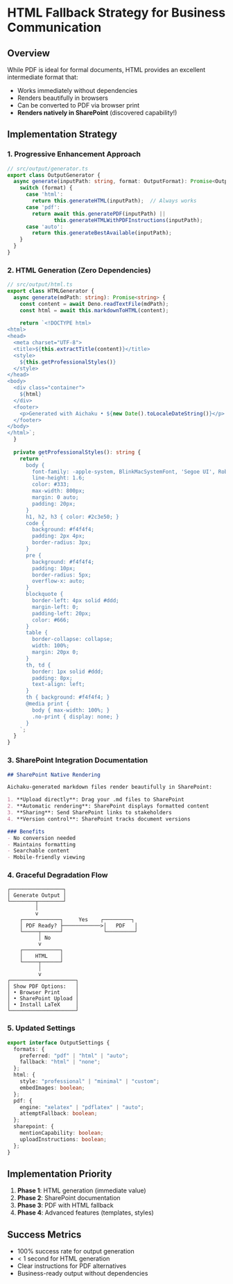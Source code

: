 # HTML Fallback Strategy for Business Communication

## Overview

While PDF is ideal for formal documents, HTML provides an excellent intermediate format that:
- Works immediately without dependencies
- Renders beautifully in browsers
- Can be converted to PDF via browser print
- **Renders natively in SharePoint** (discovered capability!)

## Implementation Strategy

### 1. Progressive Enhancement Approach

```typescript
// src/output/generator.ts
export class OutputGenerator {
  async generate(inputPath: string, format: OutputFormat): Promise<OutputResult> {
    switch (format) {
      case 'html':
        return this.generateHTML(inputPath);  // Always works
      case 'pdf':
        return await this.generatePDF(inputPath) || 
               this.generateHTMLWithPDFInstructions(inputPath);
      case 'auto':
        return this.generateBestAvailable(inputPath);
    }
  }
}
```

### 2. HTML Generation (Zero Dependencies)

```typescript
// src/output/html.ts
export class HTMLGenerator {
  async generate(mdPath: string): Promise<string> {
    const content = await Deno.readTextFile(mdPath);
    const html = await this.markdownToHTML(content);
    
    return `<!DOCTYPE html>
<html>
<head>
  <meta charset="UTF-8">
  <title>${this.extractTitle(content)}</title>
  <style>
    ${this.getProfessionalStyles()}
  </style>
</head>
<body>
  <div class="container">
    ${html}
  </div>
  <footer>
    <p>Generated with Aichaku • ${new Date().toLocaleDateString()}</p>
  </footer>
</body>
</html>`;
  }
  
  private getProfessionalStyles(): string {
    return `
      body {
        font-family: -apple-system, BlinkMacSystemFont, 'Segoe UI', Roboto, sans-serif;
        line-height: 1.6;
        color: #333;
        max-width: 800px;
        margin: 0 auto;
        padding: 20px;
      }
      h1, h2, h3 { color: #2c3e50; }
      code { 
        background: #f4f4f4; 
        padding: 2px 4px; 
        border-radius: 3px;
      }
      pre {
        background: #f4f4f4;
        padding: 10px;
        border-radius: 5px;
        overflow-x: auto;
      }
      blockquote {
        border-left: 4px solid #ddd;
        margin-left: 0;
        padding-left: 20px;
        color: #666;
      }
      table {
        border-collapse: collapse;
        width: 100%;
        margin: 20px 0;
      }
      th, td {
        border: 1px solid #ddd;
        padding: 8px;
        text-align: left;
      }
      th { background: #f4f4f4; }
      @media print {
        body { max-width: 100%; }
        .no-print { display: none; }
      }
    `;
  }
}
```

### 3. SharePoint Integration Documentation

```markdown
## SharePoint Native Rendering

Aichaku-generated markdown files render beautifully in SharePoint:

1. **Upload directly**: Drag your .md files to SharePoint
2. **Automatic rendering**: SharePoint displays formatted content
3. **Sharing**: Send SharePoint links to stakeholders
4. **Version control**: SharePoint tracks document versions

### Benefits
- No conversion needed
- Maintains formatting
- Searchable content
- Mobile-friendly viewing
```

### 4. Graceful Degradation Flow

```
┌─────────────────┐
│ Generate Output │
└────────┬────────┘
         │
         v
    ┌────────────┐     Yes    ┌─────────┐
    │ PDF Ready? ├────────────>│   PDF   │
    └─────┬──────┘             └─────────┘
          │ No
          v
    ┌────────────┐
    │    HTML    │
    └─────┬──────┘
          │
          v
┌─────────────────────┐
│ Show PDF Options:   │
│ • Browser Print     │
│ • SharePoint Upload │
│ • Install LaTeX     │
└─────────────────────┘
```

### 5. Updated Settings

```typescript
export interface OutputSettings {
  formats: {
    preferred: "pdf" | "html" | "auto";
    fallback: "html" | "none";
  };
  html: {
    style: "professional" | "minimal" | "custom";
    embedImages: boolean;
  };
  pdf: {
    engine: "xelatex" | "pdflatex" | "auto";
    attemptFallback: boolean;
  };
  sharepoint: {
    mentionCapability: boolean;
    uploadInstructions: boolean;
  };
}
```

## Implementation Priority

1. **Phase 1**: HTML generation (immediate value)
2. **Phase 2**: SharePoint documentation  
3. **Phase 3**: PDF with HTML fallback
4. **Phase 4**: Advanced features (templates, styles)

## Success Metrics

- 100% success rate for output generation
- < 1 second for HTML generation
- Clear instructions for PDF alternatives
- Business-ready output without dependencies